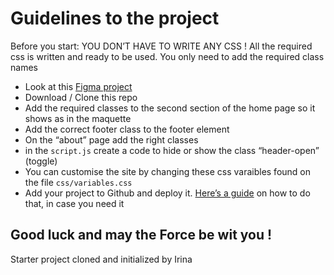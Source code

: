 # Guidelines to the project

Before you start: YOU DON’T HAVE TO WRITE ANY CSS ! All the required css is written and ready to be used. You only need to add the required class names

- Look at this [Figma project](https://www.figma.com/design/w4Y3CAniWAcDYqp0T41Rop/simple-landing-page?node-id=0-1&node-type=canvas&t=zjHDVc17WXVS49kf-0)
- Download / Clone this repo
- Add the required classes to the second section of the home page so it shows as in the maquette
- Add the correct footer class to the footer element
- On the “about” page add the right classes
- in the `script.js` create a code to hide or show the class “header-open” (toggle)
- You can customise the site by changing these css varaibles found on the file `css/variables.css`
- Add your project to Github and deploy it. [Here’s a guide](https://www.notion.so/Github-517fb95f655b42a4892ac40b596ba322) on how to do that, in case you need it

## Good luck and may the Force be wit you !
Starter project cloned and initialized by Irina